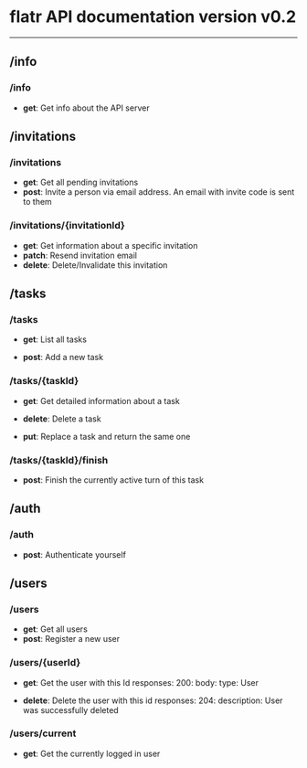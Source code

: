 # flatr API documentation version v0.2

---

## /info

### /info

* **get**: Get info about the API server

## /invitations

### /invitations

* **get**: Get all pending invitations
* **post**: Invite a person via email address. An email with invite code is sent to them

### /invitations/{invitationId}

* **get**: Get information about a specific invitation
* **patch**: Resend invitation email
* **delete**: Delete/Invalidate this invitation

## /tasks

### /tasks

* **get**: List all tasks

* **post**: Add a new task

### /tasks/{taskId}

* **get**: Get detailed information about a task

* **delete**: Delete a task

* **put**: Replace a task and return the same one

### /tasks/{taskId}/finish

* **post**: Finish the currently active turn of this task

## /auth

### /auth

* **post**: Authenticate yourself

## /users

### /users

* **get**: Get all users
* **post**: Register a new user

### /users/{userId}

* **get**: Get the user with this Id
responses:
  200:
    body:
      type: User

* **delete**: Delete the user with this id
responses:
  204:
    description: User was successfully deleted

### /users/current

* **get**: Get the currently logged in user

